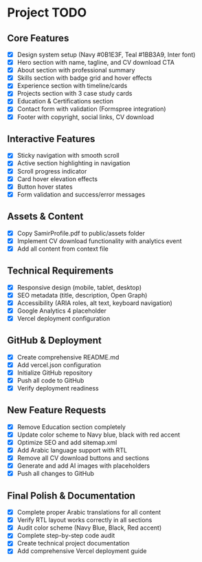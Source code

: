 # Project TODO

## Core Features
- [x] Design system setup (Navy #0B1E3F, Teal #1BB3A9, Inter font)
- [x] Hero section with name, tagline, and CV download CTA
- [x] About section with professional summary
- [x] Skills section with badge grid and hover effects
- [x] Experience section with timeline/cards
- [x] Projects section with 3 case study cards
- [x] Education & Certifications section
- [x] Contact form with validation (Formspree integration)
- [x] Footer with copyright, social links, CV download

## Interactive Features
- [x] Sticky navigation with smooth scroll
- [x] Active section highlighting in navigation
- [x] Scroll progress indicator
- [x] Card hover elevation effects
- [x] Button hover states
- [x] Form validation and success/error messages

## Assets & Content
- [x] Copy SamirProfile.pdf to public/assets folder
- [x] Implement CV download functionality with analytics event
- [x] Add all content from context file

## Technical Requirements
- [x] Responsive design (mobile, tablet, desktop)
- [x] SEO metadata (title, description, Open Graph)
- [x] Accessibility (ARIA roles, alt text, keyboard navigation)
- [x] Google Analytics 4 placeholder
- [x] Vercel deployment configuration

## GitHub & Deployment
- [x] Create comprehensive README.md
- [x] Add vercel.json configuration
- [x] Initialize GitHub repository
- [x] Push all code to GitHub
- [x] Verify deployment readiness

## New Feature Requests
- [x] Remove Education section completely
- [x] Update color scheme to Navy blue, black with red accent
- [x] Optimize SEO and add sitemap.xml
- [x] Add Arabic language support with RTL
- [x] Remove all CV download buttons and sections
- [x] Generate and add AI images with placeholders
- [x] Push all changes to GitHub

## Final Polish & Documentation
- [x] Complete proper Arabic translations for all content
- [x] Verify RTL layout works correctly in all sections
- [x] Audit color scheme (Navy Blue, Black, Red accent)
- [x] Complete step-by-step code audit
- [x] Create technical project documentation
- [x] Add comprehensive Vercel deployment guide

